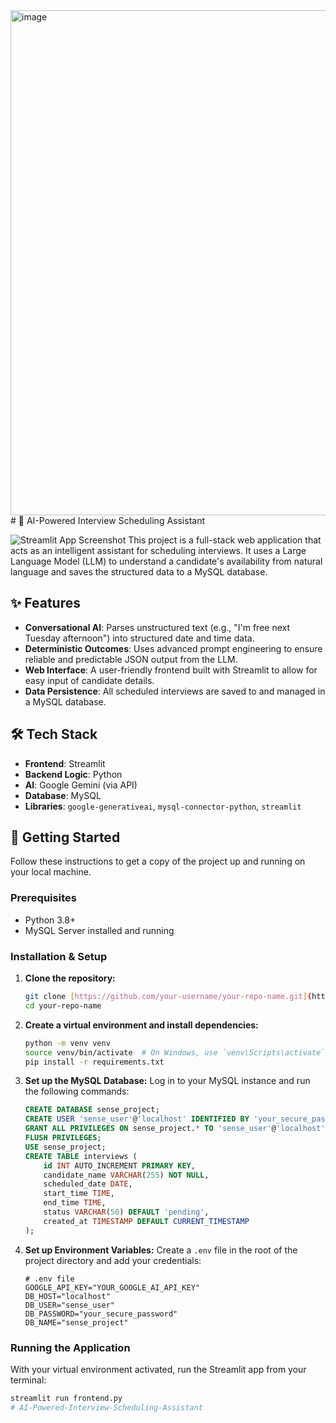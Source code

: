 <img width="1054" height="808" alt="image" src="https://github.com/user-attachments/assets/04ca2cab-c7b4-4f35-ab26-20dd380f142c" />
# 🤖 AI-Powered Interview Scheduling Assistant

![Streamlit App Screenshot](https://i.imgur.com/your-screenshot-url.png) This project is a full-stack web application that acts as an intelligent assistant for scheduling interviews. It uses a Large Language Model (LLM) to understand a candidate's availability from natural language and saves the structured data to a MySQL database.



## ✨ Features

-   **Conversational AI**: Parses unstructured text (e.g., "I'm free next Tuesday afternoon") into structured date and time data.
-   **Deterministic Outcomes**: Uses advanced prompt engineering to ensure reliable and predictable JSON output from the LLM.
-   **Web Interface**: A user-friendly frontend built with Streamlit to allow for easy input of candidate details.
-   **Data Persistence**: All scheduled interviews are saved to and managed in a MySQL database.

## 🛠️ Tech Stack

-   **Frontend**: Streamlit
-   **Backend Logic**: Python
-   **AI**: Google Gemini  (via API)
-   **Database**: MySQL
-   **Libraries**: `google-generativeai`, `mysql-connector-python`, `streamlit`

## 🚀 Getting Started

Follow these instructions to get a copy of the project up and running on your local machine.

### Prerequisites

-   Python 3.8+
-   MySQL Server installed and running

### Installation & Setup

1.  **Clone the repository:**
    ```bash
    git clone [https://github.com/your-username/your-repo-name.git](https://github.com/your-username/your-repo-name.git)
    cd your-repo-name
    ```

2.  **Create a virtual environment and install dependencies:**
    ```bash
    python -m venv venv
    source venv/bin/activate  # On Windows, use `venv\Scripts\activate`
    pip install -r requirements.txt
    ```

3.  **Set up the MySQL Database:**
    Log in to your MySQL instance and run the following commands:
    ```sql
    CREATE DATABASE sense_project;
    CREATE USER 'sense_user'@'localhost' IDENTIFIED BY 'your_secure_password';
    GRANT ALL PRIVILEGES ON sense_project.* TO 'sense_user'@'localhost';
    FLUSH PRIVILEGES;
    USE sense_project;
    CREATE TABLE interviews (
        id INT AUTO_INCREMENT PRIMARY KEY,
        candidate_name VARCHAR(255) NOT NULL,
        scheduled_date DATE,
        start_time TIME,
        end_time TIME,
        status VARCHAR(50) DEFAULT 'pending',
        created_at TIMESTAMP DEFAULT CURRENT_TIMESTAMP
    );
    ```

4.  **Set up Environment Variables:**
    Create a `.env` file in the root of the project directory and add your credentials:
    ```
    # .env file
    GOOGLE_API_KEY="YOUR_GOOGLE_AI_API_KEY"
    DB_HOST="localhost"
    DB_USER="sense_user"
    DB_PASSWORD="your_secure_password"
    DB_NAME="sense_project"
    ```

### Running the Application

With your virtual environment activated, run the Streamlit app from your terminal:
```bash
streamlit run frontend.py
# AI-Powered-Interview-Scheduling-Assistant
